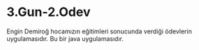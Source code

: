 # 3.Gun-2.Odev
Engin Demiroğ hocamızın eğitimleri sonucunda verdiği ödevlerin uygulamasıdır. Bu bir java uygulamasıdır.
